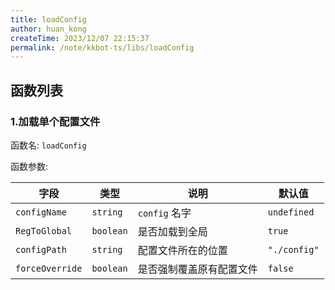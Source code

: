 ```yaml
---
title: loadConfig
author: huan_kong
createTime: 2023/12/07 22:15:37
permalink: /note/kkbot-ts/libs/loadConfig
---
```


## 函数列表

### 1.加载单个配置文件

函数名: `loadConfig`

函数参数: 

| 字段            | 类型      | 说明                     | 默认值       |
| --------------- | --------- | ------------------------ | ------------ |
| `configName`    | `string`  | `config` 名字            | `undefined`  |
| `RegToGlobal`   | `boolean` | 是否加载到全局           | `true`       |
| `configPath`    | `string`  | 配置文件所在的位置       | `"./config"` |
| `forceOverride` | `boolean` | 是否强制覆盖原有配置文件 | `false`      |


